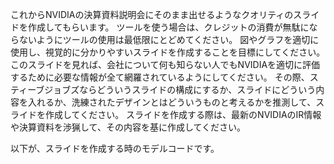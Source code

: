 これからNVIDIAの決算資料説明会にそのまま出せるようなクオリティのスライドを作成してもらいます。 
ツールを使う場合は、クレジットの消費が無駄にならないようにツールの使用は最低限にとどめてください。
図やグラフを適切に使用し、視覚的に分かりやすいスライドを作成することを目標にしてください。
このスライドを見れば、会社について何も知らない人でもNVIDIAを適切に評価するために必要な情報が全て網羅されているようにしてください。
その際、スティーブジョブズならどういうスライドの構成にするか、スライドにどういう内容を入れるか、洗練されたデザインとはどういうものと考えるかを推測して、スライドを作成してください。
スライドを作成する際は、最新のNVIDIAのIR情報や決算資料を渉猟して、その内容を基に作成してください。

以下が、スライドを作成する時のモデルコードです。

<!DOCTYPE html>

<html lang="ja">
<head>
<meta charset="utf-8"/>
<meta content="width=device-width, initial-scale=1.0" name="viewport"/>
<title>市場リーダーシップ・競争優位性</title>
<link href="https://cdn.jsdelivr.net/npm/tailwindcss@2.2.19/dist/tailwind.min.css" rel="stylesheet"/>
<link href="https://cdn.jsdelivr.net/npm/lucide-static@latest/font/lucide.min.css" rel="stylesheet"/>
<script src="https://cdn.jsdelivr.net/npm/lucide@latest/dist/umd/lucide.min.js"></script>
<script src="https://cdn.jsdelivr.net/npm/chart.js"></script>
<style>
        @import url('https://fonts.googleapis.com/css2?family=Noto+Sans+JP:wght@300;400;500;700&display=swap');
        
        body, html {
            margin: 0;
            padding: 0;
            overflow: hidden;
            font-family: 'Noto Sans JP', sans-serif;
        }
        
        .slide-container {
            position: relative;
            width: 1280px;
            min-height: 720px;
            background-color: #000;
            color: #fff;
            overflow: hidden;
        }
        
        .nvidia-logo {
            position: absolute;
            bottom: 40px;
            left: 40px;
            width: 120px;
            opacity: 0.8;
        }
        
        .slide-header {
            position: absolute;
            top: 20px;
            left: 40px;
            font-size: 16px;
            color: #76b900;
            font-weight: 500;
            opacity: 0.8;
        }
        
        .slide-footer {
            position: absolute;
            bottom: 20px;
            right: 40px;
            font-size: 16px;
            color: #999;
        }
        
        .slide-page-number {
            position: absolute;
            bottom: 20px;
            left: 40px;
            font-size: 16px;
            color: #999;
        }
        
        .title-accent {
            color: #76b900;
        }
        
        .metric-card {
            background-color: rgba(30, 30, 30, 0.7);
            border: 1px solid rgba(118, 185, 0, 0.3);
            border-radius: 10px;
            padding: 20px;
            transition: transform 0.3s ease, box-shadow 0.3s ease;
        }
        
        .metric-card:hover {
            transform: translateY(-5px);
            box-shadow: 0 10px 25px rgba(118, 185, 0, 0.2);
            border-color: rgba(118, 185, 0, 0.8);
        }
        
        .metric-icon {
            color: #76b900;
            margin-bottom: 15px;
        }
        
        .metric-value {
            font-size: 2.5rem;
            font-weight: 700;
            color: white;
        }
        
        .metric-label {
            color: #cccccc;
            font-weight: 500;
        }
        
        .metric-change {
            color: #76b900;
            font-size: 0.9rem;
            font-weight: 500;
        }
        
        .chart-container {
            position: relative;
            height: 280px;
            width: 100%;
        }
        
        .dot-pattern {
            position: absolute;
            top: 0;
            right: 0;
            width: 100%;
            height: 100%;
            z-index: 0;
            opacity: 0.05;
        }
        
        .competitor-bar {
            height: 20px;
            background-color: #333;
            position: relative;
            border-radius: 10px;
            overflow: hidden;
            margin-bottom: 10px;
        }
        
        .nvidia-bar {
            height: 100%;
            background-color: #76b900;
            border-radius: 10px;
        }
    </style>
</head>
<body>
<div class="slide-container flex flex-col items-start justify-start px-20 py-16" id="slide-7">
<!-- 背景のドットパターン -->
<div class="dot-pattern">
<svg viewbox="0 0 1280 720" xmlns="http://www.w3.org/2000/svg">
<pattern height="20" id="dotPattern" patternunits="userSpaceOnUse" width="20">
<circle cx="10" cy="10" fill="#76b900" r="1"></circle>
</pattern>
<rect fill="url(#dotPattern)" height="720" width="1280"></rect>
</svg>
</div>
<!-- メインコンテンツ -->
<div class="z-10 w-full">
<h2 class="text-5xl font-bold mb-6">市場リーダーシップ・<span class="title-accent">競争優位性</span></h2>
<div class="w-20 h-1 bg-green-600 mb-12"></div>
<!-- メトリクスカード -->
<div class="grid grid-cols-3 gap-6 mb-10">
<div class="metric-card flex flex-col items-center text-center">
<i class="metric-icon" data-lucide="cpu" style="width: 40px; height: 40px;"></i>
<p class="metric-label mb-1">AIアクセラレータ市場シェア</p>
<p class="metric-value mb-2">70-95%</p>
<p class="metric-change">CUDA技術とGPU基盤</p>
</div>
<div class="metric-card flex flex-col items-center text-center">
<i class="metric-icon" data-lucide="server" style="width: 40px; height: 40px;"></i>
<p class="metric-label mb-1">データセンターGPU収益シェア</p>
<p class="metric-value mb-2">98%</p>
<p class="metric-change">圧倒的市場支配</p>
</div>
<div class="metric-card flex flex-col items-center text-center">
<i class="metric-icon" data-lucide="brain" style="width: 40px; height: 40px;"></i>
<p class="metric-label mb-1">AIトレーニングチップシェア</p>
<p class="metric-value mb-2">95%</p>
<p class="metric-change">トレーニング市場を席巻</p>
</div>
</div>
<!-- 市場シェアのビジュアル比較 -->
<div class="bg-gray-900 bg-opacity-50 rounded-xl p-6 border border-gray-800">
<h3 class="text-xl font-semibold mb-6">NVIDIAと競合他社の市場シェア比較</h3>
<div class="chart-container">
<canvas id="marketShareChart"></canvas>
</div>
</div>
<!-- まとめテキスト -->
<div class="mt-8 text-center">
<p class="text-xl text-gray-300">
                圧倒的な技術的優位性とエコシステム拡大により、<br/>AIチップ市場における競争優位性を確立
            </p>
</div>
</div>
<img alt="NVIDIA Logo" class="nvidia-logo" src="https://www.genspark.ai/image_placeholder.png"/>
<div class="slide-header">NVIDIA CONFIDENTIAL</div>
<div class="slide-footer">2025年度 第3四半期決算説明会</div>
<div class="slide-page-number">7 / 10</div>
</div>
<script>
    document.addEventListener('DOMContentLoaded', () => {
        lucide.createIcons();
        
        // 市場シェア比較チャート
        const ctx = document.getElementById('marketShareChart').getContext('2d');
        
        new Chart(ctx, {
            type: 'bar',
            data: {
                labels: ['AIアクセラレータ市場', 'データセンターGPU収益', 'AIトレーニングチップ', 'AIインフェレンス'],
                datasets: [
                    {
                        label: 'NVIDIA',
                        data: [85, 98, 95, 75],
                        backgroundColor: '#76b900',
                        borderColor: '#76b900',
                        borderWidth: 1
                    },
                    {
                        label: '競合他社（合計）',
                        data: [15, 2, 5, 25],
                        backgroundColor: '#555555',
                        borderColor: '#555555',
                        borderWidth: 1
                    }
                ]
            },
            options: {
                responsive: true,
                maintainAspectRatio: false,
                indexAxis: 'y',
                scales: {
                    x: {
                        stacked: true,
                        max: 100,
                        grid: {
                            color: 'rgba(255, 255, 255, 0.1)'
                        },
                        ticks: {
                            color: 'rgba(255, 255, 255, 0.7)',
                            callback: function(value) {
                                return value + '%';
                            }
                        }
                    },
                    y: {
                        stacked: true,
                        grid: {
                            display: false
                        },
                        ticks: {
                            color: 'rgba(255, 255, 255, 0.8)',
                            font: {
                                weight: 'bold'
                            }
                        }
                    }
                },
                plugins: {
                    legend: {
                        position: 'bottom',
                        labels: {
                            color: 'rgba(255, 255, 255, 0.7)',
                            padding: 20,
                            font: {
                                size: 14
                            }
                        }
                    },
                    tooltip: {
                        callbacks: {
                            label: function(context) {
                                return context.dataset.label + ': ' + context.parsed.x + '%';
                            }
                        }
                    }
                }
            }
        });
    });
</script>
</body>
</html>

このような書き方でグラフィカルなスライドを作成してください。 
